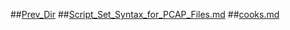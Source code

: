 ##[Prev_Dir](../../../)
##[Script_Set_Syntax_for_PCAP_Files.md](Script_Set_Syntax_for_PCAP_Files.md)
##[cooks.md](cooks.md)

